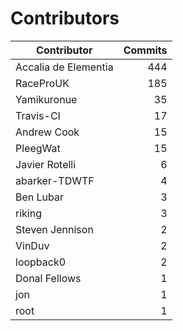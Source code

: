 Contributors
============


| Contributor | Commits |
|---|---:|
| Accalia de Elementia | 444 |
| RaceProUK | 185 |
| Yamikuronue | 35 |
| Travis-CI | 17 |
| Andrew Cook | 15 |
| PleegWat | 15 |
| Javier Rotelli | 6 |
| abarker-TDWTF | 4 |
| Ben Lubar | 3 |
| riking | 3 |
| Steven Jennison | 2 |
| VinDuv | 2 |
| loopback0 | 2 |
| Donal Fellows | 1 |
| jon | 1 |
| root | 1 |